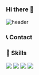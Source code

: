 ### Hi there 👋

<!--
**jiazzang/jiazzang** is a ✨ _special_ ✨ repository because its `README.md` (this file) appears on your GitHub profile.

Here are some ideas to get you started:

- 🔭 I’m currently working on ...
- 🌱 I’m currently learning ...
- 👯 I’m looking to collaborate on ...
- 🤔 I’m looking for help with ...
- 💬 Ask me about ...
- 📫 How to reach me: ...
- 😄 Pronouns: ...
- ⚡ Fun fact: ...
-->

![header](https://capsule-render.vercel.app/api?type=wave&color=auto&text=Welcome%20to%20jiazzang's%20GitHub%20👋&fontColor=d6ace6&animation=twinkling&fontSize=35&fontAlignY=40&fontAlign=50&height=250)

### 📞 Contact


### 💪 Skills
<img src="https://img.shields.io/badge/python-3776AB?style=flat-square&logo=python&logoColor=white">
<img src="https://img.shields.io/badge/googlecolab-F9AB00?style=flat-square&logo=googlecolab&logoColor=white">
<img src="https://img.shields.io/badge/jupyter-F37626?style=flat-square&logo=jupyter&logoColor=white">

<img src="https://img.shields.io/badge/sql-4479A1?style=flat-square&logo=mysql&logoColor=white">

